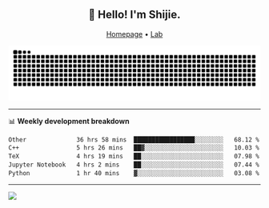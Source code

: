 <h2 align="center">👋 Hello! I'm Shijie.</h2>
<p align="center">
  <a href="https://xu-shi-jie.github.io"> Homepage</a> •
  <a href="https://onodalab.ees.hokudai.ac.jp"> Lab </a>
</p>

![Snake animation](https://github.com/xu-shi-jie/xu-shi-jie/blob/output/github-snake.svg)


-------

📊 **Weekly development breakdown**
<!--START_SECTION:waka-->

```txt
Other              36 hrs 58 mins  █████████████████░░░░░░░░   68.12 %
C++                5 hrs 26 mins   ██▓░░░░░░░░░░░░░░░░░░░░░░   10.03 %
TeX                4 hrs 19 mins   ██░░░░░░░░░░░░░░░░░░░░░░░   07.98 %
Jupyter Notebook   4 hrs 2 mins    ██░░░░░░░░░░░░░░░░░░░░░░░   07.44 %
Python             1 hr 40 mins    ▓░░░░░░░░░░░░░░░░░░░░░░░░   03.08 %
```

<!--END_SECTION:waka-->

-------
![](https://komarev.com/ghpvc/?username=xu-shi-jie&style=flat-square&color=blue) 

